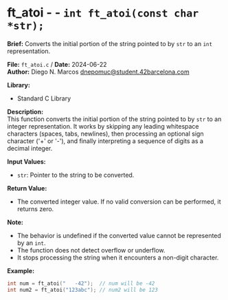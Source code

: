 # ft_atoi -  - `int ft_atoi(const char *str);`

**Brief:**
Converts the initial portion of the string pointed to by `str` to an `int` representation.

**File:** `ft_atoi.c` / **Date:** 2024-06-22  
**Author:** Diego N. Marcos <dnepomuc@student.42barcelona.com>

**Library:**  
* Standard C Library  

**Description:**  
This function converts the initial portion of the string pointed to by `str` to an integer representation. It works by skipping any leading whitespace characters (spaces, tabs, newlines), then processing an optional sign character ('+' or '-'), and finally interpreting a sequence of digits as a decimal integer.

**Input Values:**  
* `str`: Pointer to the string to be converted.  

**Return Value:**  
* The converted integer value. If no valid conversion can be performed, it returns zero.

**Note:**  
- The behavior is undefined if the converted value cannot be represented by an `int`.
- The function does not detect overflow or underflow.
- It stops processing the string when it encounters a non-digit character.

**Example:**  
```c
int num = ft_atoi("   -42");  // num will be -42
int num2 = ft_atoi("123abc"); // num2 will be 123
```

